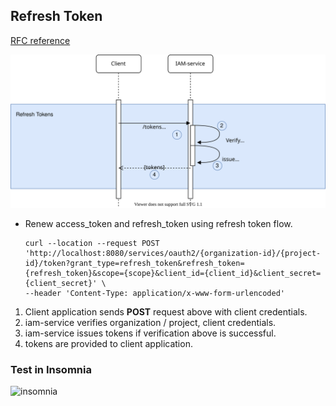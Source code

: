 ## Refresh Token
[RFC reference](https://tools.ietf.org/html/rfc6749#section-1.5)

![flow](15_refresh-tokens-flow.svg)

* Renew access_token and refresh_token using refresh token flow. 
  ```
  curl --location --request POST 'http://localhost:8080/services/oauth2/{organization-id}/{project-id}/token?grant_type=refresh_token&refresh_token={refresh_token}&scope={scope}&client_id={client_id}&client_secret={client_secret}' \
  --header 'Content-Type: application/x-www-form-urlencoded'
  ```
1. Client application sends __POST__ request above with client credentials.
2. iam-service verifies organization / project, client credentials.
3. iam-service issues tokens if verification above is successful.
4. tokens are provided to client application.

### Test in Insomnia
![insomnia](15_flow-insomnia.png) 
